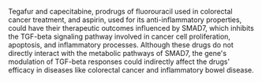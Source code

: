 Tegafur and capecitabine, prodrugs of fluorouracil used in colorectal cancer treatment, and aspirin, used for its anti-inflammatory properties, could have their therapeutic outcomes influenced by SMAD7, which inhibits the TGF-beta signaling pathway involved in cancer cell proliferation, apoptosis, and inflammatory processes. Although these drugs do not directly interact with the metabolic pathways of SMAD7, the gene's modulation of TGF-beta responses could indirectly affect the drugs' efficacy in diseases like colorectal cancer and inflammatory bowel disease.